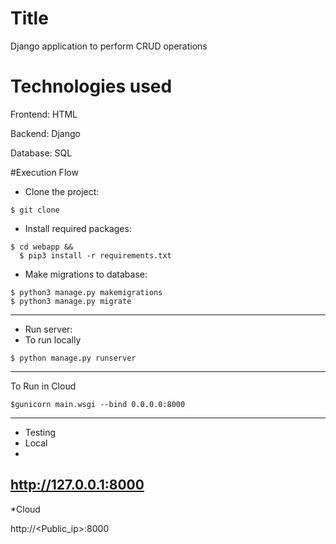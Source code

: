 # Title
Django application to perform CRUD operations

# Technologies used
Frontend:  HTML

Backend: Django

Database: SQL


#Execution Flow
* Clone the project:
```
$ git clone 
```

* Install required packages:
```
$ cd webapp && 
  $ pip3 install -r requirements.txt
```

* Make migrations to database:
```
$ python3 manage.py makemigrations
$ python3 manage.py migrate
```
-----------------------------------------------------------------------------------------------------------------------
* Run server:
*  To run locally
```
$ python manage.py runserver 
```
-----------------------------
To Run in Cloud
```
$gunicorn main.wsgi --bind 0.0.0.0:8000
```
-----------------------------------------------------------------------------------------------------------------------
* Testing
* Local
* 
http://127.0.0.1:8000 
---------------------------
*Cloud

http://<Public_ip>:8000



